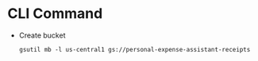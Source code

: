
# CLI Command

- Create bucket

    ```
    gsutil mb -l us-central1 gs://personal-expense-assistant-receipts
    ```